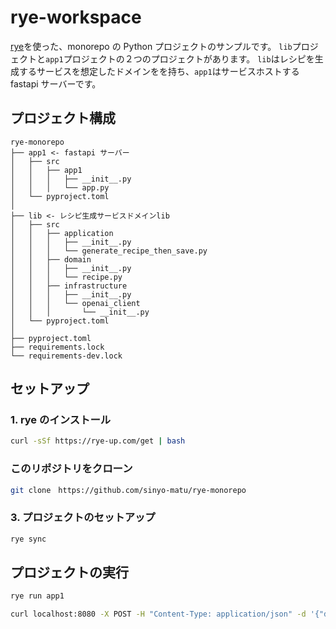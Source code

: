 # rye-workspace

[rye](https://rye-up.com/)を使った、monorepo の Python プロジェクトのサンプルです。
`lib`プロジェクトと`app1`プロジェクトの２つのプロジェクトがあります。
`lib`はレシピを生成するサービスを想定したドメインをを持ち、`app1`はサービスホストする fastapi サーバーです。

## プロジェクト構成

```text
rye-monorepo
├── app1 <- fastapi サーバー
│   ├── src
│   │   ├── app1
│   │   │   ├── __init__.py
│   │   │   └── app.py
│   └── pyproject.toml
│
├── lib <- レシピ生成サービスドメインlib
│   ├── src
│   │   ├── application
│   │   │   ├── __init__.py
│   │   │   └── generate_recipe_then_save.py
│   │   ├── domain
│   │   │   ├── __init__.py
│   │   │   └── recipe.py
│   │   ├── infrastructure
│   │   │   ├── __init__.py
│   │   │   └── openai_client
│   │   │       └── __init__.py
│   └── pyproject.toml
│
├── pyproject.toml
├── requirements.lock
└── requirements-dev.lock
```

## セットアップ

### 1. rye のインストール

```bash
curl -sSf https://rye-up.com/get | bash
```

### このリポジトリをクローン

```bash
git clone　https://github.com/sinyo-matu/rye-monorepo
```

### 3. プロジェクトのセットアップ

```bash
rye sync
```

## プロジェクトの実行

```bash
rye run app1
```

```bash
curl localhost:8080 -X POST -H "Content-Type: application/json" -d '{"description": "ぶどうをふんだんに使ったカレー"}'
```
